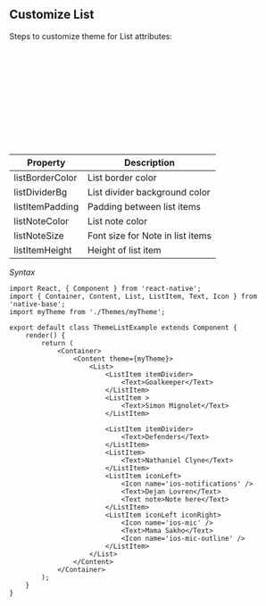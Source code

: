 ## Customize List

Steps to customize theme for List attributes:
<br />


<table>
  <thead>
    <tr style="border-style: hidden">
      <th style="border-style: hidden"><div style="background: url(https://docs.nativebase.io/docs/assets/iphone.png) no-repeat; padding: 63px 20px 100px 18px; width: 292px"><img src="{{('https://docs.nativebase.io/docs/assets/ios/guide/theme-list.png')}}" alt="" /></div></th>
    </tr>
  </thead>
</table>

<table class = "table table-hover" style="width: 75%; ">
        <thead>
            <tr>
                <th>Property</th>
                <th>Description</th>
            </tr>
        </thead>
        <tbody>
            <tr>
                <td>listBorderColor</td>
                <td>List border color</td>
            </tr>
            <tr>
                <td>listDividerBg</td>
                <td>List divider background color</td>
            </tr>
            <tr>
                <td>listItemPadding</td>
                <td>Padding between list items</td>
            </tr>
            <tr>
                <td>listNoteColor</td>
                <td>List note color</td>
            </tr>
            <tr>
                <td>listNoteSize</td>
                <td>Font size for Note in list items</td>
            </tr>
            <tr>
                <td>listItemHeight</td>
                <td>Height of list item</td>
            </tr>
        </tbody>
    </table>

*Syntax*

<pre class="line-numbers"><code class="language-jsx">import React, { Component } from 'react-native';
import { Container, Content, List, ListItem, Text, Icon } from 'native-base';
import myTheme from './Themes/myTheme';
​
export default class ThemeListExample extends Component {
    render() {
        return (
            &lt;Container>
                &lt;Content theme={myTheme}>
                    &lt;List>
                        &lt;ListItem itemDivider>
                            &lt;Text>Goalkeeper&lt;/Text>
                        &lt;/ListItem>
                        &lt;ListItem >
                            &lt;Text>Simon Mignolet&lt;/Text>
                        &lt;/ListItem>

                        &lt;ListItem itemDivider>
                            &lt;Text>Defenders&lt;/Text>
                        &lt;/ListItem>
                        &lt;ListItem>
                            &lt;Text>Nathaniel Clyne&lt;/Text>
                        &lt;/ListItem>
                        &lt;ListItem iconLeft>
                            &lt;Icon name='ios-notifications' />
                            &lt;Text>Dejan Lovren&lt;/Text>
                            &lt;Text note>Note here&lt;/Text>
                        &lt;/ListItem>
                        &lt;ListItem iconLeft iconRight>
                            &lt;Icon name='ios-mic' />
                            &lt;Text>Mama Sakho&lt;/Text>
                            &lt;Icon name='ios-mic-outline' />
                        &lt;/ListItem>
                    &lt;/List>
                &lt;/Content>
            &lt;/Container>
        );
    }
}</code></pre>
